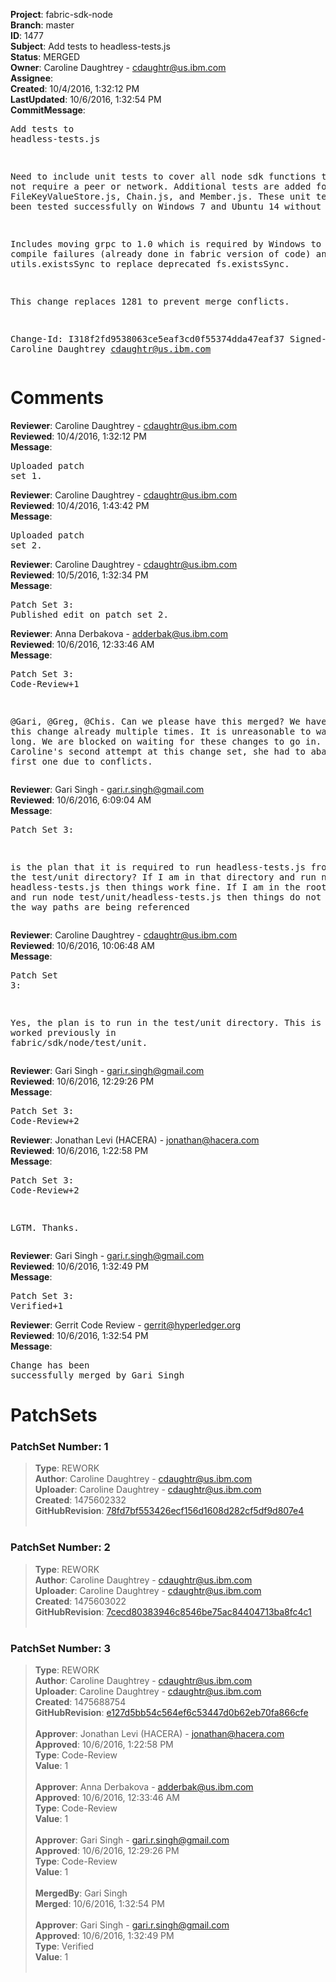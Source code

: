 <strong>Project</strong>: fabric-sdk-node<br><strong>Branch</strong>: master<br><strong>ID</strong>: 1477<br><strong>Subject</strong>: Add tests to headless-tests.js<br><strong>Status</strong>: MERGED<br><strong>Owner</strong>: Caroline Daughtrey - cdaughtr@us.ibm.com<br><strong>Assignee</strong>:<br><strong>Created</strong>: 10/4/2016, 1:32:12 PM<br><strong>LastUpdated</strong>: 10/6/2016, 1:32:54 PM<br><strong>CommitMessage</strong>:<br><pre>Add tests to headless-tests.js

Need to include unit tests to cover all
node sdk functions that do not require a peer or network. Additional tests
are added for FileKeyValueStore.js, Chain.js, and Member.js. These unit
tests have been tested successfully on Windows 7 and Ubuntu 14 without
Vagrant.

Includes moving grpc to 1.0 which is required by Windows to
prevent compile failures (already done in fabric version of code) and
utils.existsSync to replace deprecated fs.existsSync.

This change replaces 1281 to prevent merge conflicts.

Change-Id: I318f2fd9538063ce5eaf3cd0f55374dda47eaf37
Signed-off-by: Caroline Daughtrey <cdaughtr@us.ibm.com>
</pre><h1>Comments</h1><strong>Reviewer</strong>: Caroline Daughtrey - cdaughtr@us.ibm.com<br><strong>Reviewed</strong>: 10/4/2016, 1:32:12 PM<br><strong>Message</strong>: <pre>Uploaded patch set 1.</pre><strong>Reviewer</strong>: Caroline Daughtrey - cdaughtr@us.ibm.com<br><strong>Reviewed</strong>: 10/4/2016, 1:43:42 PM<br><strong>Message</strong>: <pre>Uploaded patch set 2.</pre><strong>Reviewer</strong>: Caroline Daughtrey - cdaughtr@us.ibm.com<br><strong>Reviewed</strong>: 10/5/2016, 1:32:34 PM<br><strong>Message</strong>: <pre>Patch Set 3: Published edit on patch set 2.</pre><strong>Reviewer</strong>: Anna Derbakova - adderbak@us.ibm.com<br><strong>Reviewed</strong>: 10/6/2016, 12:33:46 AM<br><strong>Message</strong>: <pre>Patch Set 3: Code-Review+1

@Gari, @Greg, @Chis. Can we please have this merged? We have rebased this change already multiple times. It is unreasonable to wait this long. We are blocked on waiting for these changes to go in. This is Caroline's second attempt at this change set, she had to abandon the first one due to conflicts.</pre><strong>Reviewer</strong>: Gari Singh - gari.r.singh@gmail.com<br><strong>Reviewed</strong>: 10/6/2016, 6:09:04 AM<br><strong>Message</strong>: <pre>Patch Set 3:

is the plan that it is required to run headless-tests.js from within the test/unit directory?   If I am in that directory and run node headless-tests.js then things work fine.  If I am in the root directory and run node test/unit/headless-tests.js then things do not work due to the way paths are being referenced</pre><strong>Reviewer</strong>: Caroline Daughtrey - cdaughtr@us.ibm.com<br><strong>Reviewed</strong>: 10/6/2016, 10:06:48 AM<br><strong>Message</strong>: <pre>Patch Set 3:

Yes, the plan is to run in the test/unit directory.  This is how it worked previously in fabric/sdk/node/test/unit.</pre><strong>Reviewer</strong>: Gari Singh - gari.r.singh@gmail.com<br><strong>Reviewed</strong>: 10/6/2016, 12:29:26 PM<br><strong>Message</strong>: <pre>Patch Set 3: Code-Review+2</pre><strong>Reviewer</strong>: Jonathan Levi (HACERA) - jonathan@hacera.com<br><strong>Reviewed</strong>: 10/6/2016, 1:22:58 PM<br><strong>Message</strong>: <pre>Patch Set 3: Code-Review+2

LGTM. Thanks.</pre><strong>Reviewer</strong>: Gari Singh - gari.r.singh@gmail.com<br><strong>Reviewed</strong>: 10/6/2016, 1:32:49 PM<br><strong>Message</strong>: <pre>Patch Set 3: Verified+1</pre><strong>Reviewer</strong>: Gerrit Code Review - gerrit@hyperledger.org<br><strong>Reviewed</strong>: 10/6/2016, 1:32:54 PM<br><strong>Message</strong>: <pre>Change has been successfully merged by Gari Singh</pre><h1>PatchSets</h1><h3>PatchSet Number: 1</h3><blockquote><strong>Type</strong>: REWORK<br><strong>Author</strong>: Caroline Daughtrey - cdaughtr@us.ibm.com<br><strong>Uploader</strong>: Caroline Daughtrey - cdaughtr@us.ibm.com<br><strong>Created</strong>: 1475602332<br><strong>GitHubRevision</strong>: [78fd7bf553426ecf156d1608d282cf5df9d807e4](https://github.com/hyperledger/fabric-sdk-node/commit/78fd7bf553426ecf156d1608d282cf5df9d807e4)<br><br></blockquote><h3>PatchSet Number: 2</h3><blockquote><strong>Type</strong>: REWORK<br><strong>Author</strong>: Caroline Daughtrey - cdaughtr@us.ibm.com<br><strong>Uploader</strong>: Caroline Daughtrey - cdaughtr@us.ibm.com<br><strong>Created</strong>: 1475603022<br><strong>GitHubRevision</strong>: [7cecd80383946c8546be75ac84404713ba8fc4c1](https://github.com/hyperledger/fabric-sdk-node/commit/7cecd80383946c8546be75ac84404713ba8fc4c1)<br><br></blockquote><h3>PatchSet Number: 3</h3><blockquote><strong>Type</strong>: REWORK<br><strong>Author</strong>: Caroline Daughtrey - cdaughtr@us.ibm.com<br><strong>Uploader</strong>: Caroline Daughtrey - cdaughtr@us.ibm.com<br><strong>Created</strong>: 1475688754<br><strong>GitHubRevision</strong>: [e127d5bb54c564ef6c53447d0b62eb70fa866cfe](https://github.com/hyperledger/fabric-sdk-node/commit/e127d5bb54c564ef6c53447d0b62eb70fa866cfe)<br><br><strong>Approver</strong>: Jonathan Levi (HACERA) - jonathan@hacera.com<br><strong>Approved</strong>: 10/6/2016, 1:22:58 PM<br><strong>Type</strong>: Code-Review<br><strong>Value</strong>: 1<br><br><strong>Approver</strong>: Anna Derbakova - adderbak@us.ibm.com<br><strong>Approved</strong>: 10/6/2016, 12:33:46 AM<br><strong>Type</strong>: Code-Review<br><strong>Value</strong>: 1<br><br><strong>Approver</strong>: Gari Singh - gari.r.singh@gmail.com<br><strong>Approved</strong>: 10/6/2016, 12:29:26 PM<br><strong>Type</strong>: Code-Review<br><strong>Value</strong>: 1<br><br><strong>MergedBy</strong>: Gari Singh<br><strong>Merged</strong>: 10/6/2016, 1:32:54 PM<br><br><strong>Approver</strong>: Gari Singh - gari.r.singh@gmail.com<br><strong>Approved</strong>: 10/6/2016, 1:32:49 PM<br><strong>Type</strong>: Verified<br><strong>Value</strong>: 1<br><br></blockquote>